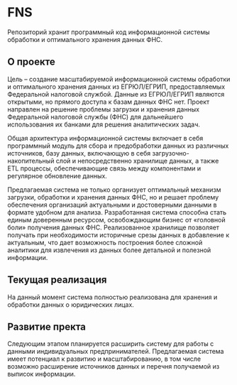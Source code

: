 # FNS
Репозиторий хранит программный код информационной системы обработки и оптимального хранения данных ФНС.

## О проекте
Цель – создание масштабируемой информационной системы обработки и оптимального хранения данных из ЕГРЮЛ/ЕГРИП, предоставляемых Федеральной налоговой службой.
Данные из ЕГРЮЛ/ЕГРИП являются открытыми, но прямого доступа к базам данных ФНС нет. Проект направлен на решение проблемы загрузки и хранения данных Федеральной налоговой службы (ФНС) для дальнейшего использования их банками для решения аналитических задач.

Общая архитектура информационной системы включает в себя программный модуль для сбора и предобработки данных из различных источников, базу данных, включающую в себя загрузочно-накопительный слой и непосредственно хранилище данных, а также ETL процессы, обеспечивающие связь между компонентами и регулярное обновление данных.

Предлагаемая система не только организует оптимальный механизм загрузки, обработки и хранения данных ФНС, но и решает проблему обеспечения организаций актуальными и достоверными данными в формате удобном для анализа. Разработанная система способна стать единым доверенным ресурсом, освобождающим бизнес от «головной боли» получения данных ФНС. Реализованное хранилище позволяет получать при необходимости историчные срезы данных в добавление к актуальным, что дает возможность построения более сложной аналитики для извлечения из данных более детальной и полезной информации. 

## Текущая реализация
На данный момент система полностью реализована для хранения и обработки данных о юридических лицах. 

## Развитие пректа
Следующим этапом планируется расширить систему для работы с данными индивидуальных предпринимателей. Предлагаемая система имеет потенциал к развитию и масштабированию, в том числе возможно расширение источников данных и перечня получаемой из выписок информации.



